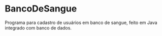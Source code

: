 # BancoDeSangue
Programa para cadastro de usuários em banco de sangue, feito em Java integrado com banco de dados.
